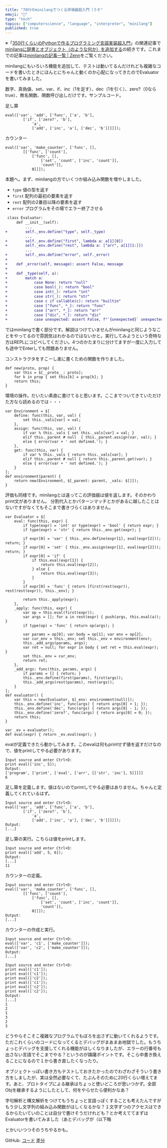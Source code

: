 ```yaml
---
title: "70行のminilangでつくる評価器超入門（うそ"
emoji: "📘"
type: "tech"
topics: ["computerscience", "language", "interpreter", "minilang"]
published: true
---
```


※「[350行くらいのPythonで作るプログラミング言語実装超入門](https://zenn.dev/kb84tkhr/books/mini-interpreter-in-350-lines)」の関連記事で[minilangに辞書とオブジェクト（のような何か）を追加する](https://zenn.dev/kb84tkhr/articles/minilang_dict_object)の続きです。これまでの記事は[minilangの記事一覧 | Zenn](https://zenn.dev/topics/minilang)をご覧ください。

minilangにもいろいろ機能を追加して、テストは動いてるんだけれども複雑なコードを書いたときにほんとにちゃんと動くのか心配になってきたのでEvaluatorを書いてみました。

数字、真偽値、set、var、if、inc（1を足す）、dec（1を引く）、zero?（0ならtrue）、無名関数、関数呼び出しだけです。サンプルコード。

足し算

```
eval(['var', 'add', ['func', ['a', 'b'],
        ['if', ['zero?', 'b'],
            'a',
            ['add', ['inc', 'a'], ['dec', 'b']]]]]);
```

カウンター

```
eval(['var', 'make_counter', ['func', [],
        [['func', ['count'],
            ['func', [],
                ['set', 'count', ['inc', 'count']],
                'count']],
            0]]]);
```

本題へ。まず、minilangの方でいくつか組み込み関数を増やしました。

* `type` 値の型を返す
* `first` 配列の最初の要素を返す
* `rest` 配列の2番目以降の要素を返す
* `error` プログラムをその場でエラー終了させる

```diff py
 class Evaluator:
     def __init__(self):
         ...
+        self._env.define("type", self._type)
         ...
+        self._env.define("first", lambda a: a[1][0])
+        self._env.define("rest", lambda a: ["arr", a[1][1:]])
         ...
+        self._env.define("error", self._error)
+
+    def _error(self, message): assert False, message
+
+    def _type(self, a):
+        match a:
+            case None: return "null"
+            case bool(_): return "bool"
+            case int(_): return "int"
+            case str(_): return "str"
+            case c if callable(c): return "builtin"
+            case ["func", *_]: return "func"
+            case ["arr", *_]: return "arr"
+            case ["dic", *_]: return "dic"
+            case unexpected: assert False, f"`{unexpected}` unexpected in `_type`."
```

ではminilangで書く部分です。解説はつけていませんがminilangと同じようなことをやってるので雰囲気はわかるのではないかと。実行してみようという奇特な方はREPLにコピペしてください。4つのかたまりに分けてますが一度に入力しても途中でEnterしても問題ありません。

コンストラクタをすこーし楽に書くための関数を作りました。

```
def new(proto, prop) {
    var this = $[__proto__: proto];
    for k in prop { set this[k] = prop[k]; }
    return this;
}
```

環境の操作。だいたい素直に書けてると思います。ここまでついてきていただけた方なら読めるのでは・・・

```
var Environment = $[
    define: func(this, var, val) {
        set this._vals[var] = val;
    },
    assign: func(this, var, val) {
        if var % this._vals { set this._vals[var] = val; }
        elif this._parent # null  { this._parent.assign(var, val); }
        else { error(var + ' not defined.'); }
    },
    get: func(this, var) {
        if var % this._vals { return this._vals[var]; }
        elif this._parent # null { return this._parent.get(var); }
        else { error(var + ' not defined.'); }
    }
];
def environment(parent) {
    return new(Environment, $[_parent: parent, _vals: $[]]);
}
```

評価も同様です。minilangとは違ってこの評価器は値を返します。そのかわりprint文がありません。
分割代入とかパターンマッチとかがあるに越したことはないですがなくてもそこまで書きづらくはありません。

```
var Evaluator = $[
    eval: func(this, expr) {
        if type(expr) = 'int' or type(expr) = 'bool' { return expr; }
        if type(expr) = 'str' { return this._env.get(expr); }

        if expr[0] = 'var' { this._env.define(expr[1], eval(expr[2])); return; }
        if expr[0] = 'set' { this._env.assign(expr[1], eval(expr[2])); return; }
        if expr[0] = 'if' {
            if this.eval(expr[1]) {
                return this.eval(expr[2]);
            } else {
                return this.eval(expr[3]);
            }
        }
        if expr[0] = 'func' { return [first(rest(expr)), rest(rest(expr)), this._env]; }

        return this._apply(expr);
    },
    _apply: func(this, expr) {
        var op = this.eval(first(expr));
        var args = []; for a in rest(expr) { push(args, this.eval(a)); }
        if type(op) = 'func' { return op(args); }

        var params = op[0]; var body = op[1]; var env = op[2];
        var cur_env = this._env; set this._env = environment(env);
        this._add_args(params, args);
        var ret = null; for expr in body { set ret = this.eval(expr); }
        set this._env = cur_env;
        return ret;
    },
    _add_args: func(this, params, args) {
        if params = [] { return; }
        this._env.define(first(params), first(args));
        this._add_args(rest(params), rest(args));
    }
];
def evaluator() {
    var this = new(Evaluator, $[_env: environment(null)]);
    this._env.define('inc', func(args) { return args[0] + 1; });
    this._env.define('dec', func(args) { return args[0] - 1; });
    this._env.define('zero?', func(args) { return args[0] = 0; });
    return this;
}

var _ev = evaluator();
def eval(expr) { return _ev.eval(expr); }
```

evalが定義できたら動かしてみます。このevalは何もprintせず値を返すだけなので、値をprintしてやる必要があります。

```
Input source and enter Ctrl+D:
print eval(['inc', 5]);
Output:
['program', ['print', ['eval', ['arr', [['str', 'inc'], 5]]]]]
6
```

足し算を定義します。値はないのでprintしてやる必要はありません。ちゃんと定義してくれているはず。

```
Input source and enter Ctrl+D:
eval(['var', 'add', ['func', ['a', 'b'],
        ['if', ['zero?', 'b'],
            'a',
            ['add', ['inc', 'a'], ['dec', 'b']]]]]);
Output:
[...]
```

足し算の実行。こちらは値をprintします。

```
Input source and enter Ctrl+D:
print eval(['add', 5, 6]);
Output:
[...]
11
```

カウンターの定義。

```
Input source and enter Ctrl+D:
eval(['var', 'make_counter', ['func', [],
        [['func', ['count'],
            ['func', [],
                ['set', 'count', ['inc', 'count']],
                'count']],
            0]]]);
Output:
[...]
```

カウンターの作成と実行。

```
Input source and enter Ctrl+D:
eval(['var', 'c1', ['make_counter']]);
eval(['var', 'c2', ['make_counter']]);
Output:
[...]

Input source and enter Ctrl+D:
print eval(['c1']);
print eval(['c1']);
print eval(['c2']);
print eval(['c1']);
print eval(['c2']);
print eval(['c2']);
Output:
[...]
1
2
1
3
2
3
```

どうやらそこそこ複雑なプログラムでもぼろを出さずに動いてくれるようです。ただこれくらいのコードになってくるとデバッグがまあまあ地獄でした。もうちょっとデバッグを支援してくれる機能がほしくなりましたが、エラーの行番号も出さない言語でそこまでやる？というのが躊躇ポイントです。そこら中書き換えることになるので１から書き直したくなったり。

オブジェクトっぽい書き方もテストしておきたかったのでわざわざそういう書き方をしましたが、実は全然必要なくて、たぶんそのために20行くらい増えてます。あと、プロトタイプによる継承はちょっと使いどころが思いつかず。全部Objを継承するようにしたとして、何をやらせたら便利かなあ？

字句解析と構文解析をつけてもうちょっと言語っぽくすることも考えたんですがもう少し文字列の組み込み関数がほしくなるかな？１文字ずつのアクセスはできるからたいていのことは自分で書けそうだけれども？とか考えててまずはEvaluatorを書いてみました（あとデバッグが（以下略

とかいいつつそのうちやるかも。

GitHub: [コード](https://github.com/koba925/minilang-book/tree/miniminieval) [差分](https://github.com/koba925/minilang-book/compare/ufcs...miniminieval)